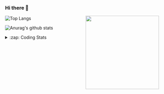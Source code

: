 ### Hi there 👋

<!--
**tao8687/tao8687** is a ✨ _special_ ✨ repository because its `README.md` (this file) appears on your GitHub profile.

Here are some ideas to get you started:

- 🔭 I’m currently working on ...
- 🌱 I’m currently learning ...
- 👯 I’m looking to collaborate on ...
- 🤔 I’m looking for help with ...
- 💬 Ask me about ...
- 📫 How to reach me: ...
- 😄 Pronouns: ...
- ⚡ Fun fact: ...
-->

<img align='right' src="https://media.giphy.com/media/M9gbBd9nbDrOTu1Mqx/giphy.gif" width="240">

  
![Top Langs](https://github-readme-stats.vercel.app/api/top-langs/?username=tao8687&layout=compact&title_color=23238E&text_color=A67D3D)

![Anurag's github stats](https://github-readme-stats.vercel.app/api?username=tao8687&show_icons=true&&text_color=A67D3D&title_color=23238E&show_icons=false&count_private=true&hide=stars)

<details>
  <summary>:zap: Coding Stats</summary>
  <br>
    
<!--START_SECTION:waka-->

```txt
From: 30 April 2025 - To: 07 May 2025

XML        1 hr 58 mins    ██████████████▓░░░░░░░░░░   58.45 %
C          38 mins         ████▓░░░░░░░░░░░░░░░░░░░░   18.84 %
CMake      21 mins         ██▓░░░░░░░░░░░░░░░░░░░░░░   10.83 %
C++        10 mins         █▒░░░░░░░░░░░░░░░░░░░░░░░   05.17 %
Markdown   6 mins          ▓░░░░░░░░░░░░░░░░░░░░░░░░   03.10 %
```

<!--END_SECTION:waka-->
</details>

